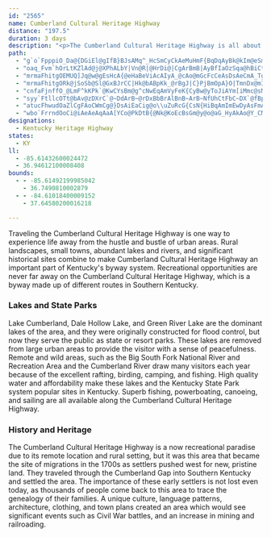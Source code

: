 ```yaml
---
id: "2565"
name: Cumberland Cultural Heritage Highway
distance: "197.5"
duration: 3 days
description: "<p>The Cumberland Cultural Heritage Highway is all about classic small town America set in a landscape that is brimming with lakes and rivers and outstanding outdoor recreation opportunities of national significance. The small town culture of the Cumberland is important because of the Kentucky/Cumberland Plateau culture that developed after the migration of the late 1700s.  This event became a cultural cornerstone, and this area still exhibits many of those qualities. Hundreds of thousands of people return each year to trace their family roots.</p>"
path:
  - "g`o`FpppiO_Da@{DGiEl@gIfB}BJsAMq^_HcSmCyCkAeMuHmF{BqDqAyBk@kIm@eSmAaDFuBb@wBt@{NlIoAd@iGnAsCNkFz@_MrAcHPmCYiW{ImL{GsFcBmCyA{A_BqAgB_OkTqNaSe@m@e@mAa@eCCuA@qKIaBUsAw@aCoFeLs@mCYsByBij@c@_DsBaH_@yDXw[IsB_@{CuDoLgA_Du@cBu@oAaAkA}GoGs@mA[_AYwA_@mF@_BL{An@aCn@kA|AmB^w@^gB@sBQyAY}@oC{DwA_C{F{Mq@cCEyB^_ECgAo@sEAeCZgCnBgEVkAJw@?oBWsBQm@yBgEeAu@y@Oo@CkFNuA_@wAeA}B}CsA{B{@sByAsEiA{B{KoMe@oASyANaBh@uANWlAs@`^oMrAq@jBaB|@qAnAyClE_UrCgPbA_Dt@eB`EwGdBcBnAg@zD[hBe@lDkBpAqAj@u@n@aBdBkHfEcRh@_DTcECwGFsAx@{JGeC_@cC{@eCwCsEmZea@kAsAqCgCqJmGsQyIiAgAeA_ByAuDaAcDUiCUuo@Eap@YkCc@uAo@iA]]aAq@aGeC_As@y@{@}CiEyBcBgF_CcAYiAOoBDiB\\{J`CmALsBAiASeA_@wf@iYoB_B_AmAkCgEyAgBaBcBoBgAqAYuA?qVpC{BOqAc@_Aw@iRiWyBeDo@}Ac@eBcAaJ_@}Ai@uAyAgBuDqBkCgBuAkB}AoDi@yCK_DFac@KsEo@sJ]_Bk@sAy@kAiAy@mFaCmA{@_HsHeHmEiAcA_AmAcAoCiGmXwAcEsGyL}b@ku@sCmEyAgDkFsOaAaC_AeAc@Y_@A_Ae@eI}AyB{@sCcCgFiF_BmBuK}S_@yAoBaLwg@g`DmDeUe@_HcAiu@BaDRaBfCsK|@mEXeB`@{EhAse@vGisAt@gZ^sTZmFwEcDiBaBsB{ByCqEyq@}qAcEsH}A_C}BiCeBcBmFoDcBs@mAWyJsCqFsBmDkByE{D_Am@wEeAiAk@wFiKc@wAaA{Gc@sA_IgNyAsCKg@JS?Y"
  - "oaq_Fvm`hOrLtKZlAd@j@XPhALbY|Vn@R|@HrDi@|CgArBmB|AyBfIaOzSqa@hBiCtAyAtCyBlDyAhQeDbDaAnAq@bAaA~@kAn@sAl@eBn@_DbCkZbAwIxAmJhBgI`FaQxKm^jC{HtB_IbW}y@|@mEXuCHwDCyBI_Ce@uDo`@ehC_e@qmCWsBc@mGQoGHuFfIkjCBsFCiGOyFyE}aAY{LBmJxDsdBh@sIhAgIxAiGtAgElv@qkBhCyHlC}JxBuKjAyIdA}Kj@oPnA{qAbAg_DzI}xCDmD_@gNi@ma@sBqjAEaHFuB`@yF^qCd@mCfBaG~CyG~LkTjByEr@sCd@_DRaD?uFWyDW_B_CcJ}Vo{@oN_g@gVqy@uAmFmB_JuAkI_AyHg@{Fs@uLUaK?mNh@q~@EaIa@gMa@{Gy@mIiQe|Ay@sO}Bii@AyGJgEVaDbAaHtJmi@d@kDPoDImFsCar@SaKa@mEgBgd@QqBm@_Di@aBsAkC_AoAoBiBq~@ip@aJyHcDiDgi@sq@gE{FuCmEaDoFkbAkiBgDoHuAwDmRgk@uAoDsDyIkEgIcDaFyEeG{n@op@sCaDcCeEsAcDiAqEc@yCWaDqAmj@_@kVNqCN_BXaBh@yBnBaEhIsMp@oBf@wCFeA?iBOaDi@qCk@mA{P{S_GoG_C}AkCu@oCScDFaJmdAGkCF_A|CiNDsAOw@y@sA_AgAoMcL{BcBq@{@[gBOW_@k@s@m@"
  - "mrmaFhitgOEMUQ]Jq@w@gEsHcA{@eHaBeViAcAIyA_@cAo@mGcFcCeAsDsAeCmA_TgMwHeEsBy@eDaAcCk@yEq@eLUsQ@cDVwDt@iDhAguBx|@yLrFwThIsMjGcgBbu@ua@tPyObHs`Blr@_FdC_HzDmFpDy_@`ZaK~Gsd@dYcErBgDrAoHjBuFr@gGPmGKyCWmDi@sf@gKaD_@uGYeE@sHp@iFdAuBj@sChAsIrE}VhSuHdH{C|DqBdD_BfD}FdO}A|CyArBsCvCcDxBqDxAiCl@yG`AqHlBqFbC}FhEsDvD}C|D_EjGmKzNeTdZwJlMcD|CqFjD}ErB}E~@cCXcCLsCGqFe@cGmAsCeAyBkAeBgAcK{H_fAc{@cj@_c@gGuDwGwCgHuBqEy@uEg@uEWeGEeDJe|BvSaSxB}o@xF"
  - "mrmaFhitgORk@jSoSb@Sl@GxBJrCC|Hk@bABpKk_@rBgJ|C}PjBmOpA}O|TmnDx@mIz@wGv@{DlKge@xs@c_Dt@gEb@gEPmEA_FIeDm@aGgMks@k@qCeOu{@m@iESsE?_BNuE`e@kaGP}AfAeFr@aCbD_Jz@_ErFij@ReDB_FGcD[yEo@qE}FaY[kCSyEDcEbAeNdEcr@xA{LfBmIdCwIbDkIpAmCp~@i~A~C{FTg@pBeHdAcF"
  - "cnfaFjnffO_@LmF^kKPk`@KwCYsBm@g^cNwEqAmVyFeK{CyBw@yToJiAYm[iMmc@sMcFgBmA{@oBoB}Wg[aDqC_PiL_CkAsUuIyQiFsAk@oBwAeIuIcCuC}m@{v@iBeBmAm@cCe@_Rk@aEa@a`@uMcHwA}Bo@mAo@eBoA{JeKaEwDgE_DeC_B}C_BaLeFaL{F}Bm@aHw@iAa@gAm@wPiQeC}CgBoDaIoVyAsDsBcE}B}DyL}QaBkBgCyA}Ac@uBUyABcCZ{\\xIyTfHcCj@gCTyDAsC_@cBe@wXoJiCi@{@CgBF}Cp@yBlAoAlAwEhGsAnAyAx@_`@vKiBBsBu@oAuAi@sAqGqUy@qD{Ged@u@mIEiFUuEe@}Cw@oCoA_CgDyDsO{JkAaAcAsAuAqC}@{FKaDxA}d@?sB_@iF]wBg@mBaAeCmAyBiYy[sAgBsBwDyAsDeAoDe_@spAiAgC}@kAo@m@_B_AqA_@iJ_BiBEwAP}Br@}KfFmD~@kKrBqNlEga@lQyJrDyMtDqMpC{JzAod@tGwBPmC?yCe@wIgC{Y{EqbAoYiGgAmMqAgG{@mVkFyCUcE@{CXcK~A}BRuA?wB_@sU}KaL_GcBsB{B_FgBoCwBwB_BaAuNyEsEmBmBgAeMmKwE_DmGsCeF_B{EaAcEe@sBa@cAYsBcAyBgBiBkC_d@m_AyAmCiBcCgEaEge@m`@aAq@cQqOiAgBmA_CoAyDyEc[wAyFeBuFgC{FyAsC}C_FwEuGiAgAiAq@iAe@sAWyBCsFh@}BGeAWyAm@iAy@}@aAu@mA}@eCyGcY_BmFmAoCqA_CiHmJsBsDiC{GuEoPoBeKoAwJi@mIy@uTYeDi@cDyAkFoCwG{KuUkIcOcHmKgF_HqCmCeCyAyAg@uD_AaKgBuEi@{HUuPLkMP}DX{IrAeO`EwCl@yEh@}BFgFE_CQiDi@wV}F}R{DowAiRwGsAoBk@mDyAgE_CoC{BgPaPcJwGcFyCsBcAoLsEgKiCsCe@kDW_kBwTiGuAsF}BoGsEuLcLee@me@iRaSiC_DsC{D{CmFcF}JcBqCsEaG_D{CgFwDem@m]}J_F{KyEyCy@qAMyAKuBBkYhC"
  - "syy`FtllcOTt@bAv@zDXrC`@~DdArB~@rDxBbBrAlBnB~ArB~NfUhCtFbC~DX`@fBpA|MbTbB~Cz@fCb@lB^dCjMn{AvAfKlk@njCrAdFbIx_@rNno@nClKfDtJbDjHrCnF`z@hzAlFrIxDlFfHtIj]x]`ItIrCxDbCdEtAxCdChGzr@fsBrE`MrClGbEhI`[xj@vDdIlEjKrDrK`L|_@jGpRQpBm@tAeJdG_A`A}@xBoAhEcCxDi@dBKrBJ`LKrAiA`C]|A}Ej^e@`BqD~I_@bBm@lHWrFSfBy@|BkB`Dc@xA?dBJz@zB~GZzADdBQxAi@fAmAbAmALuBAm@Tu@x@cBfFaFtL_@jAYzAErEYpA_BdC}ChBo@j@y@lAy@~BaCfJc@rAeFlKa@xAmBtIWpB{A`[HpBxBtPTlC^`Jh@vSTdBr@rBnA~A`HxFvAt@~@X~SxDlE|A`ChAhHjFbAfAbAvAtBnElDdExAbArAb@rARmBtCgGxHcD`DqKjJsAtAU|@qAtKk@nHQlF|@~A\\JnEwA|ASvAB~Az@t@|@|BfEHr@?lCIlAo@`DDr@Rp@rCzFxC~BpHtHhAr@|Ad@zDj@~GJnAlAlAjBxBx@"
  - "atucFhwudOaZlCgFAoCWmCg@}DsAiEaCig@o\\uZuRcG{CsN{HiBqAmImEwDyAsFmA}D_@aKk@uaAwGg}@iEyb@gBe_@eC_h@uGeIsAkwBmZkJ}AqHaBq[gJmG_CmGeDsd@sWyO_Kww@uk@eFeEuMaJ_YkSaCyAkCgA}DkA_Ca@oC[{FGq`AzCsTZiECm@WeFTg@NqKAc}@p@uNr@uD@}EMsCsBsD_E_Am@}d@qBqNu@nAic@fDNd@IRSbI{KzYqXxCmDjM_ZhMmOnDuExLeQtBgDrAyCfD}LxAkD`I{L|Zuj@bBaBnAk@vCe@jCOdAwC`BaDrAqBfDiDpA_A~CyAbEyArF}Ad_@aFxFa@`DElEDpRx@dJR|CEtF_@bIsAdIeCrFgCnGgEnD{CjBqBlDeEdCsDra@}u@zGkKhK{MlLmNlFeGjDuEfVwYrCuD`CwDxXgk@v@mBl[wo@`HaOhBaDxB}CfCmChDuChBqArCuAdLmEna@aOjLyElB_@zd@mBrAQnPiEnb@wFfFiB|B]lEsAFvBRx@dIpM~@|B^tBE~AO~@mE`M_B|F{@xDQ~CY|RL~AX~@jBdEz@bCjFtTlFtIhD|D|Az@`GrBrA`AxAvBhSj^bGhLnB~BzFxFnAfAfCxAdBvAdEtEtAxBn@nB|BxNhEpT`HtVrBnKt@`DlAxDnAdCfPnTp@z@n@f@xAd@nGlAdIVfA^hA`AtSzW|@zBvDlOp@rAdClDnArAtKfGt@p@x@fAhBfE`G`QTdBHfAJtFO`Do@|DEhABbCp@`KKzE@rB\\dInC~THdDUtFRvCp@bErArFvGp[XfCJvF^rCvBpGbJhWv@~CXfG~Bv}@RlC`@lBj@xAlApBbBzAtHdEbB~AhA`B`Qzi@lArEhA~Hb@dP?jBiAvWCrBNvBfAvE`HbVjAjFvDp^fEnc@ZxF"
  - "wbo`FrrndOoCi@iAeAeAqAaA[YCo@PkDtB{@Nk@KoEcBsGm@y@o@aG_HyAkAo@Y_CMoCD{HfAaAGeB}BmAoBSMg@?{At@m@DoEyBe@EeAXi@AcEmCkD_BeA]gIPyBVm@XoD`E}Ax@_Rz@mAGo@e@iCoG}BeGo@mCeAyCQsAGgHIq@{@mCgA{F_@aAcAwAgLgMmB}BaFuJgGgNoAkBwCsCoGmFy@g@wEgBoBsAY_@OiA^mI}AcCiDqHiAaBuAqAgCmAcMmCeCmAyAmAw@_AkAkB{Zgp@oAoByBsBmBeA}C_AaR{AsASwCy@mDqBeVuQiKiHsCcBcE_Baa@wM{GeBcDYgDGy^~@{Dl@_LjCsCLyDYkBe@sH_CyBa@iBO{EJ{OxCaDRkUGoOkB}AGcD?cDRiEz@gTrHaJpEyQzKeBr@iDt@}@^sAdA_CdCcBx@sk@bMcC\\mACy@SuP{G"
designations:
  - Kentucky Heritage Highway
states:
  - KY
ll:
  - -85.61432600024472
  - 36.94612100008408
bounds:
  - - -85.61492199985042
    - 36.7490810002879
  - - -84.61018400009152
    - 37.64580200016218

---
```


<p>Traveling the Cumberland Cultural Heritage Highway is one way to experience life away from the hustle and bustle of urban areas. Rural landscapes, small towns, abundant lakes and rivers, and significant historical sites combine to make Cumberland Cultural Heritage Highway an important part of Kentucky's byway system. Recreational opportunities are never far away on the Cumberland Cultural Heritage Highway, which is a byway made up of different routes in Southern Kentucky. </p>
<h3>Lakes and State Parks</h3>
<p>Lake Cumberland, Dale Hollow Lake, and Green River Lake are the dominant lakes of the area, and they were originally constructed for flood control, but now they serve the public as state or resort parks. These lakes are removed from large urban areas to provide the visitor with a sense of peacefulness. Remote and wild areas, such as the Big South Fork National River and Recreation Area and the Cumberland River draw many visitors each year because of the excellent rafting, birding, camping, and fishing. High quality water and affordability make these lakes and the Kentucky State Park system popular sites in Kentucky. Superb fishing, powerboating, canoeing, and sailing are all available along the Cumberland Cultural Heritage Highway. </p>

<h3>History and Heritage</h3>
<p>The Cumberland Cultural Heritage Highway is a now recreational paradise due to its remote location and rural setting, but it was this area that became the site of migrations in the 1700s as settlers pushed west for new, pristine land. They traveled through the Cumberland Gap into Southern Kentucky and settled the area. The importance of these early settlers is not lost even today, as thousands of people come back to this area to trace the genealogy of their families. A unique culture, language patterns, architecture, clothing, and town plans created an area which would see significant events such as Civil War battles, and an increase in mining and railroading. </p>
